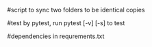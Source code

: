 #script to sync two folders to be identical copies

#test by pytest, run pytest [-v] [-s] to test

#dependencies in requrements.txt
